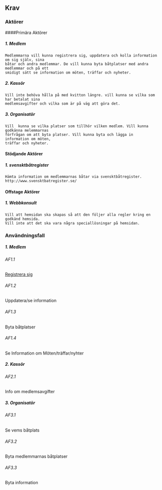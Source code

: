 ## Krav
### Aktörer
####Primära Aktörer
##### 1. Medlem
    Medlemmarna vill kunna registrera sig, uppdatera och kolla information om sig själv, sina 
    båtar och andra medlemmar. De vill kunna byta båtplatser med andra medlemmar och på ett 
    smidigt sätt se information om möten, träffar och nyheter.
##### 2. Kassör
    Vill inte behöva hålla på med kvitton längre. vill kunna se vilka som har betalat sina 
    medlemsavgifter och vilka som är på väg att göra det.
##### 3. Organisatör
    Vill  kunna se vilka platser som tillhör vilken medlem. Vill kunna godkänna melemmarnas
    förfrågan om att byta platser. Vill kunna byta och lägga in information om möten,
    träffar och nyheter.
#### Stödjande Aktörer
##### 1. svensktbåtregister
    Hämta information om medlemmarnas båtar via svensktbåtregister. 
    http://www.svensktbatregister.se/
#### Offstage Aktörer
##### 1. Webbkonsult
    Vill att hemsidan ska skapas så att den följer alla regler kring en godkänd hemsida.
    Vill inte att det ska vara några speciallösningar på hemsidan. 
### Användningsfall
##### 1. Medlem
###### AF1.1 
<a href="Use_case/AF1.1_Registrera_sig.md">Registrera sig</a>
###### AF1.2 
Uppdatera/se information
###### AF1.3 
Byta båtplatser
###### AF1.4 
Se Information om Möten/träffar/nyhter
##### 2. Kassör
###### AF2.1 
Info om medlemsavgifter
##### 3. Organisatör
###### AF3.1 
Se vems båtplats
###### AF3.2 
Byta medlemmarnas båtplatser
###### AF3.3 
Byta information